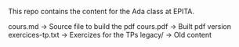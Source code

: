 This repo contains the content for the Ada class at EPITA.

cours.md -> Source file to build the pdf
cours.pdf -> Built pdf version
exercices-tp.txt -> Exercizes for the TPs
legacy/ -> Old content
